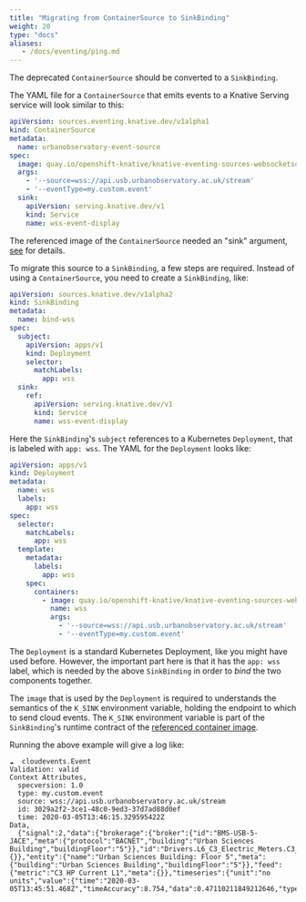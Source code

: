 ```yaml
---
title: "Migrating from ContainerSource to SinkBinding"
weight: 20
type: "docs"
aliases:
   - /docs/eventing/ping.md
---
```


The deprecated `ContainerSource` should be converted to a `SinkBinding`.

The YAML file for a `ContainerSource` that emits events to a Knative Serving service will look similar to this:

```yaml
apiVersion: sources.eventing.knative.dev/v1alpha1
kind: ContainerSource
metadata:
  name: urbanobservatory-event-source
spec:
  image: quay.io/openshift-knative/knative-eventing-sources-websocketsource:latest 
  args: 
    - '--source=wss://api.usb.urbanobservatory.ac.uk/stream'
    - '--eventType=my.custom.event'
  sink:
    apiVersion: serving.knative.dev/v1
    kind: Service
    name: wss-event-display
```

The referenced image of the `ContainerSource` needed an "sink" argument, [see](https://knative.dev/docs/eventing/#containersource) for details.

To migrate this source to a `SinkBinding`, a few steps are required. Instead of using a `ContainerSource`,
you need to create a `SinkBinding`, like:

```yaml
apiVersion: sources.knative.dev/v1alpha2
kind: SinkBinding
metadata:
  name: bind-wss
spec:
  subject:
    apiVersion: apps/v1
    kind: Deployment
    selector:
      matchLabels:
        app: wss
  sink:
    ref:
      apiVersion: serving.knative.dev/v1
      kind: Service
      name: wss-event-display
```

Here the `SinkBinding`'s `subject` references to a Kubernetes `Deployment`, that is labeled with `app: wss`. The YAML for the `Deployment`
looks like:

```yaml
apiVersion: apps/v1
kind: Deployment
metadata:
  name: wss
  labels:
    app: wss
spec:
  selector:
    matchLabels:
      app: wss
  template:
    metadata:
      labels:
        app: wss
    spec:
      containers:
        - image: quay.io/openshift-knative/knative-eventing-sources-websocketsource:latest
          name: wss
          args: 
            - '--source=wss://api.usb.urbanobservatory.ac.uk/stream'
            - '--eventType=my.custom.event'
```

The `Deployment` is a standard Kubernetes Deployment, like you might have used before. However, the important part here is that it has the `app: wss`
label, which is needed by the above `SinkBinding` in order to _bind_ the two components together.

The `image` that is used by the `Deployment` is required to understands the semantics of the `K_SINK` environment variable, holding the endpoint to which to send cloud events. The `K_SINK` environment variable is part of the `SinkBinding`'s runtime contract of the [referenced container image](https://knative.dev/docs/reference/eventing/#sources.knative.dev/v1alpha2.SinkBinding).

Running the above example will give a log like:

```
☁️  cloudevents.Event
Validation: valid
Context Attributes,
  specversion: 1.0
  type: my.custom.event
  source: wss://api.usb.urbanobservatory.ac.uk/stream
  id: 3029a2f2-3ce1-48c0-9ed3-37d7ad88d0ef
  time: 2020-03-05T13:46:15.329595422Z
Data,
  {"signal":2,"data":{"brokerage":{"broker":{"id":"BMS-USB-5-JACE","meta":{"protocol":"BACNET","building":"Urban Sciences Building","buildingFloor":"5"}},"id":"Drivers.L6_C3_Electric_Meters.C3_Mechcanical_Plant.points.C3_HP_Current_L1","meta":{}},"entity":{"name":"Urban Sciences Building: Floor 5","meta":{"building":"Urban Sciences Building","buildingFloor":"5"}},"feed":{"metric":"C3 HP Current L1","meta":{}},"timeseries":{"unit":"no units","value":{"time":"2020-03-05T13:45:51.468Z","timeAccuracy":8.754,"data":0.47110211849212646,"type":"Real"}}},"recipients":0}
```
